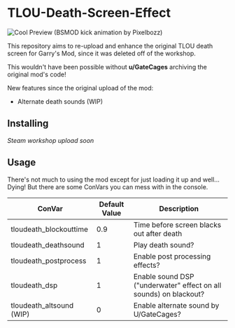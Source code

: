 # TLOU-Death-Screen-Effect
![Cool Preview (BSMOD kick animation by Pixelbozz)](https://github.com/CT-Studios-UT/TLOU-Death-Screen-Effect/blob/main/workshopassets/widescreenpreview.gif)

This repository aims to re-upload and enhance the original TLOU death screen for Garry's Mod, since it was deleted off of the workshop.

This wouldn't have been possible without **u/GateCages** archiving the original mod's code!

New features since the original upload of the mod:

- Alternate death sounds (WIP)

## Installing

*Steam workshop upload soon*

## Usage

There's not much to using the mod except for just loading it up and well... Dying!  But there are some ConVars you can mess with in the console.

| ConVar | Default Value | Description |
| --- | --- | --- |
| tloudeath_blockouttime | 0.9 | Time before screen blacks out after death |
| tloudeath_deathsound | 1 | Play death sound? |
| tloudeath_postprocess | 1 | Enable post processing effects? |
| tloudeath_dsp | 1 | Enable sound DSP ("underwater" effect on all sounds) on blackout? |
| tloudeath_altsound (WIP) | 0 | Enable alternate sound by U/GateCages? |